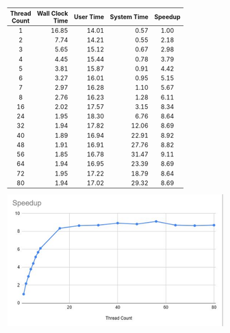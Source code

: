 |Thread<br>Count|Wall Clock<br>Time|User Time|System Time|Speedup|
|:--:|--:|--:|--:|:--:|
|1|16.85|14.01| 0.57|1.00|
|2| 7.74|14.21| 0.55| 2.18|
|3| 5.65|15.12| 0.67| 2.98|
|4| 4.45|15.44| 0.78| 3.79|
|5| 3.81|15.87| 0.91| 4.42|
|6| 3.27|16.01| 0.95| 5.15|
|7| 2.97|16.28| 1.10| 5.67|
|8| 2.76|16.23| 1.28| 6.11|
|16| 2.02|17.57| 3.15| 8.34|
|24| 1.95|18.30| 6.76| 8.64|
|32| 1.94|17.82|12.06| 8.69|
|40| 1.89|16.94|22.91| 8.92|
|48| 1.91|16.91|27.76| 8.82|
|56| 1.85|16.78|31.47| 9.11|
|64| 1.94|16.95|23.39| 8.69|
|72| 1.95|17.22|18.79| 8.64|
|80| 1.94|17.02|29.32| 8.69|

![Graph of speedup as a function of thread count.](threadcount-speedup-graph.JPG)
